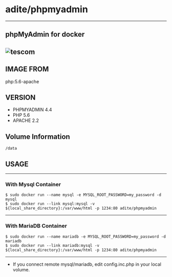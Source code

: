 # adite/phpmyadmin
---
## phpMyAdmin for docker
![tescom](https://en.gravatar.com/userimage/96759029/aa4308f795041de37cc2fedf0d1071ca?size=128)
---
## IMAGE FROM
php:5.6-apache

## VERSION
* PHPMYADMIN 4.4
* PHP 5.6
* APACHE 2.2
   
## Volume Information
```shell
/data
```
   

## USAGE
---
### With Mysql Container
```shell
$ sudo docker run --name mysql -e MYSQL_ROOT_PASSWORD=my_password -d mysql
$ sudo docker run --link mysql:mysql -v ${local_share_directory}:/var/www/html -p 1234:80 adite/phpmyadmin
```
---
### With MariaDB Container
```shell
$ sudo docker run --name mariadb -e MYSQL_ROOT_PASSWORD=my_password -d mariadb
$ sudo docker run --link mariadb:mysql -v ${local_share_directory}:/var/www/html -p 1234:80 adite/phpmyadmin
```
---
* If you connect remote mysql/mariadb, edit config.inc.php in your local volume. 
